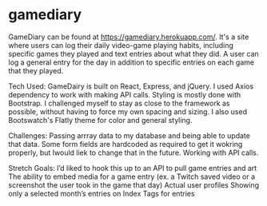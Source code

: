 # gamediary

GameDiary can be found at https://gamediary.herokuapp.com/. It's a site where users can log their daily video-game playing habits, including specific games they played and text entries about what they did. A user can log a general entry for the day in addition to specific entries on each game that they played.

Tech Used:
GameDairy is built on React, Express, and jQuery. I used Axios dependency to work with making API calls.
Styling is mostly done with Bootstrap. I challenged myself to stay as close to the framework as possible, without having to force my own spacing and sizing. I also used Bootswatch's Flatly theme for color and general styling.

Challenges:
Passing arrray data to my database and being able to update that data. Some form fields are hardcoded as required to get it wokring properly, but  Iwould liek to change that in the future.
Working with API calls.

Stretch Goals:
I’d liked to hook this up to an API to pull game entries and art
The ability to embed media for a game entry (ex. a Twitch saved video or a screenshot the user took in the game that day)
Actual user profiles
Showing only a selected month’s entries on Index
Tags for entries
